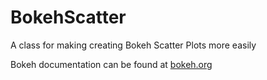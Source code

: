 # BokehScatter

A class for making creating Bokeh Scatter Plots more easily

Bokeh documentation can be found at [bokeh.org](http://bokeh.org)